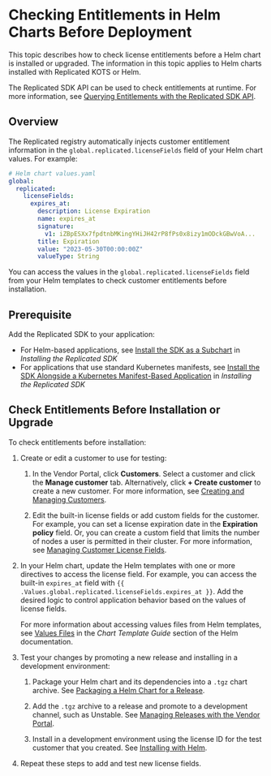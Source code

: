 # Checking Entitlements in Helm Charts Before Deployment

This topic describes how to check license entitlements before a Helm chart is installed or upgraded. The information in this topic applies to Helm charts installed with Replicated KOTS or Helm.

The Replicated SDK API can be used to check entitlements at runtime. For more information, see [Querying Entitlements with the Replicated SDK API](licenses-reference-sdk).

## Overview

The Replicated registry automatically injects customer entitlement information in the `global.replicated.licenseFields` field of your Helm chart values. For example:

```yaml
# Helm chart values.yaml
global:
  replicated:
    licenseFields:
      expires_at:
        description: License Expiration
        name: expires_at
        signature:
          v1: iZBpESXx7fpdtnbMKingYHiJH42rP8fPs0x8izy1mODckGBwVoA... 
        title: Expiration
        value: "2023-05-30T00:00:00Z"
        valueType: String  
```

You can access the values in the `global.replicated.licenseFields` field from your Helm templates to check customer entitlements before installation.

## Prerequisite

Add the Replicated SDK to your application:
* For Helm-based applications, see [Install the SDK as a Subchart](/vendor/replicated-sdk-installing#install-the-sdk-as-a-subchart) in _Installing the Replicated SDK_
* For applications that use standard Kubernetes manifests, see [Install the SDK Alongside a Kubernetes Manifest-Based Application](/vendor/replicated-sdk-installing#manifest-app) in _Installing the Replicated SDK_

## Check Entitlements Before Installation or Upgrade

To check entitlements before installation:

1. Create or edit a customer to use for testing:

   1. In the Vendor Portal, click **Customers**. Select a customer and click the **Manage customer** tab. Alternatively, click **+ Create customer** to create a new customer. For more information, see [Creating and Managing Customers](/vendor/releases-creating-customer).

   1. Edit the built-in license fields or add custom fields for the customer. For example, you can set a license expiration date in the **Expiration policy** field. Or, you can create a custom field that limits the number of nodes a user is permitted in their cluster. For more information, see [Managing Customer License Fields](/vendor/licenses-adding-custom-fields).

1. In your Helm chart, update the Helm templates with one or more directives to access the license field. For example, you can access the built-in `expires_at` field with `{{ .Values.global.replicated.licenseFields.expires_at }}`. Add the desired logic to control application behavior based on the values of license fields.

   For more information about accessing values files from Helm templates, see [Values Files](https://helm.sh/docs/chart_template_guide/values_files/) in the _Chart Template Guide_ section of the Helm documentation.

1. Test your changes by promoting a new release and installing in a development environment:
   
   1. Package your Helm chart and its dependencies into a `.tgz` chart archive. See [Packaging a Helm Chart for a Release](helm-install-release).
   
   1. Add the `.tgz` archive to a release and promote to a development channel, such as Unstable. See [Managing Releases with the Vendor Portal](/vendor/releases-creating-releases).
   
   1. Install in a development environment using the license ID for the test customer that you created. See [Installing with Helm](install-with-helm).

1. Repeat these steps to add and test new license fields.